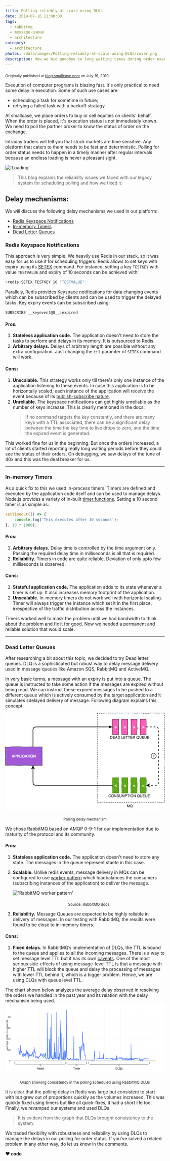 ```yaml
---
title: Polling reliably at scale using DLQs
date: 2019-07-16 11:00:00
tags:
  - rabbitmq
  - message-queue
  - architecture
category:
  - architecture
photos: /data/images/Polling-reliably-at-scale-using-DLQs/cover.png
description: How we bid goodbye to long waiting times during order execution on smallcase platform.
---
```

<sub>Originally published at [blog.smallcase.com][smallcase-blog-url] on July 16, 2019.</sub>
<br>

Execution of computer programs is blazing fast. It's only practical to need some delay in execution. Some of such use cases are:
- scheduling a task for sometime in future;
- retrying a failed task with a backoff stratagy

At smallcase, we place orders to buy or sell equities on clients' behalf. When the order is placed, it's execution status is not immediately known. We need to poll the partner broker to know the status of order on the exchange.

Intraday traders will tell you that stock markets are time sensitive. Any platform that caters to them needs to be fast and deterministic. Polling for order status needs to happen in a timely manner after regular intervals because an endless loading is never a pleasant sight.

!['Loading'][loading-gif]

> This blog explains the reliability issues we faced with our legacy system for scheduling polling and how we fixed it.

## Delay mechanisms:
We will discuss the following delay mechanisms we used in our platform:
* [Redis Keyspace Notifications](#Redis-Keyspace-Notifications)
* [In-memory Timers](#In-memory-Timers)
* [Dead Letter Queues](#Dead-Letter-Queues)

### Redis Keyspace Notifications
This approach is very simple. We heavily use Redis in our stack, so it was easy for us to use it for scheduling triggers. Redis allows to set keys with expiry using its [SETEX][redis-setex-doc] command. For instance, setting a key `TESTKEY` with value `TESTVALUE` and expiry of 10 seconds can be achieved with:
```sh
>redis SETEX TESTKEY 10 "TESTVALUE"
```
Parallely, Redis provides [Keyspace notifications][redis-notifications-doc] for data changing events which can be subscribed by clients and can be used to trigger the delayed tasks. Key expiry events can be subscribed using:
```sh
SUBSCRIBE __keyevent@0__:expired
```
#### Pros:
1. **Stateless application code.**
    The application doesn't need to store the tasks to perform and delays in its memory. It is outsourced to Redis.
2. **Arbitrary delays.**
    Delays of arbitrary length are possible without any extra configuration. Just changing the `ttl` paramter of `SETEX` command will work.

#### Cons:
1. **Unscalable.**
    This strategy works only till there's only one instance of the application listening to these events. In case this application is to be horizontally scaled, each instance of the application will receive the event because of its [publish-subscribe nature][pub-sub-ref].
1. **Unreliable.**
    The keyspace notifications can get highly unreliable as the number of keys increase. This is clearly mentioned in the docs:
    > If no command targets the key constantly, and there are many keys with a TTL associated, there can be a significant delay between the time the key time to live drops to zero, and the time the expired event is generated.

This worked fine for us in the beginning. But once the orders increased, a lot of clients started reporting really long waiting periods before they could see the status of their orders. On debugging, we saw delays of the tune of 40x and this was the deal breaker for us.

---

### In-memory Timers
As a quick fix to this we used in-process timers. Timers are defined and executed by the application code itself and can be used to manage delays. Node.js provides a variety of in-built [timer functions][nodejs-timer-doc]. Setting a 10 second timer is as simple as:
```js
setTimeout(() => {
    console.log('This executes after 10 seconds');
}, 10 * 1000);
```
#### Pros:
1. **Arbitrary delays.**
    Delay time is controlled by the time argument only. Passing the required delay time in milliseconds is all that is required.
2. **Reliability.**
    Timers in code are quite reliable. Deviation of only upto few milliseconds is observed.

#### Cons:
1. **Stateful application code.**
    The application adds to its state whenever a timer is set up. It also increases memory footprint of the application.
2. **Unscalable.**
    In-memory timers do not work well with horizontal scaling. Timer will always trigger the instance which set it in the first place, irrespective of the traffic distribution across the instances.

Timers worked well to mask the problem until we had bandwidth to think about the problem and fix it for good. Now we needed a permanent and reliable solution that would scale.

---

### Dead Letter Queues
After researching a bit about this topic, we decided to try Dead letter queues. DLQ is a sophisticated but robust way to delay message delivery used in message queues like Amazon SQS, RabbitMQ and ActiveMQ.

In very basic terms, a message with an expiry is put into a queue. The queue is instructed to take some action if the messages are expired without being read. We can instruct these expired messages to be pushed to a different queue which is actively consumed by the target application and it simulates sdelayed delivery of message. Following diagram explains this concept:

!['DLQ architecture diagram'][dlq-design-image]
<div align=center><sub>Polling delay mechanism</sub></div>

We chose RabbitMQ based on AMQP 0-9-1 for our implementation due to maturity of the protocol and its community.

#### Pros:
1. **Stateless application code.**
    The application doesn't need to store any state. The messages in the queue represent staete in this case.
2. **Scalable.**
    Unlike redis events, message delivery in MQs can be configured to use [worker pattern][rabbitmq-worker-doc] which loadbalances the consumers (subscribing instances of the application)  to deliver the message.

    !['RabbitMQ worker pattern'][rabbitmq-worker-image]
    <div align=center><sub>Source: RabbitMQ docs</sub></div>

3. **Reliability.**
    Message Queues are expected to be highly reliable in delivery of messages. In our testing with RabbitMQ, the results were found to be close to in-memory timers.

#### Cons:
1. **Fixed delays.**
    In RabbitMQ’s implementation of DLQs, the TTL is bound to the queue and applies to all the incoming messages. There is a way to set message level TTL but it has its own [caveats][rabbitmq-msg-ttl-ref]. One of the most serious side-effects of using message-level TTL is that a message with higher TTL will block the queue and delay the processing of messages with lower TTL behind it, which is a bigger problem. Hence, we are using DLQs with queue level TTL.

The chart shown below analyzes the average delay observed in resolving the orders we handled in the past year and its relation with the delay mechanism being used.
!['Result chart'][result-chart-image]
<div align=center><sub>Graph showing consistency in the polling scheduled using RabbitMQ DLQs</sub></div>

It is clear that the polling delay in Redis was large but consistent to start with but grew out of proportions quickly as the volumes increased. This was quickly fixed using timers but like all quick-fixes, it had a short life too. Finally, we revamped our systems and used DLQs.

> It is evident from the graph that DLQs brought consistency to the system.

We traded flexibility with robustness and reliability by using DLQs to manage the delays in our polling for order status. If you’ve solved a related problem in any other way, do let us know in the comments.
<br>

**❤️ code**

[redis-setex-doc]: https://redis.io/commands/setex
[redis-notifications-doc]: https://redis.io/topics/notifications
[pub-sub-ref]: https://redis.io/topics/pubsub
[nodejs-timer-doc]:https://nodejs.org/en/docs/guides/timers-in-node/
[rabbitmq-worker-doc]: https://www.rabbitmq.com/tutorials/tutorial-two-javascript.html
[rabbitmq-msg-ttl-ref]: https://www.rabbitmq.com/ttl.html#per-message-ttl-caveats
[smallcase-blog-url]: https://blog.smallcase.com/polling-reliably-at-scale-using-dlqs/

[loading-gif]: https://media.giphy.com/media/OQHGckzXXDHZbuH1cN/giphy.gif
[dlq-design-image]: /data/images/Polling-reliably-at-scale-using-DLQs/architecture.png
[result-chart-image]: /data/images/Polling-reliably-at-scale-using-DLQs/chart.png
[rabbitmq-worker-image]: https://www.rabbitmq.com/img/tutorials/python-two.png
